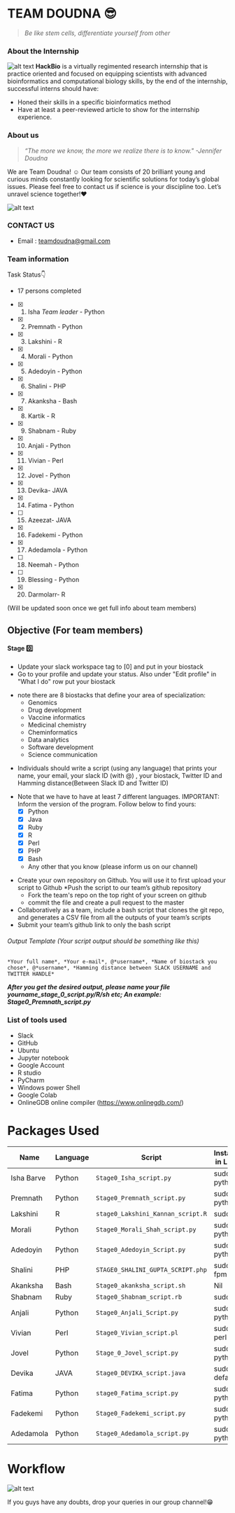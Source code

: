 # TEAM DOUDNA 😎

>*Be like stem cells, differentiate yourself from other*              
### About the Internship 
![alt text](https://github.com/prembioinfo/Team-Doudna/blob/82006bc48c0849840a64f307b4b118a460492c5e/1.jpg)
**HackBio** is a virtually regimented research internship that is practice oriented and focused on equipping scientists with advanced bioinformatics and computational biology skills, by the end of the internship, successful interns should have:
+ Honed their skills in a specific bioinformatics method
+ Have at least a peer-reviewed article to show for the internship experience.

### About us 
>*“The more we know, the more we realize there is to know."
   -Jennifer Doudna*
   
We are Team Doudna! ☺ 
Our team consists of 20 brilliant young and curious minds constantly looking for scientific solutions for today’s global issues.
Please feel free to contact us if science is your discipline too. Let’s unravel science together!❤

![alt text](https://github.com/prembioinfo/Team-Doudna/blob/a13020f3cad5e858fec577230dc1b86cbfa9e62e/RlYE.gif)


### CONTACT US
+ Email : teamdoudna@gmail.com

### Team information
Task Status👇
 * 17 persons completed
- [x] 1. Isha *Team leader* - Python
- [x] 2. Premnath - Python
- [x] 3. Lakshini - R
- [x] 4. Morali - Python
- [x] 5. Adedoyin - Python
- [x] 6. Shalini - PHP
- [x] 7. Akanksha - Bash
- [x] 8. Kartik - R
- [x] 9. Shabnam - Ruby
- [x] 10. Anjali - Python
- [x] 11. Vivian - Perl
- [x] 12. Jovel - Python
- [x] 13. Devika- JAVA
- [x] 14. Fatima - Python
- [ ] 15. Azeezat- JAVA
- [x] 16. Fadekemi - Python
- [x] 17. Adedamola - Python
- [ ] 18. Neemah - Python
- [ ] 19. Blessing - Python
- [x] 20. Darmolarr- R


(Will be updated soon once we get full info about team members)

## Objective (For team members)
#### Stage 0️⃣
+ Update your slack workspace tag to [0] and put in your biostack
+  Go to your profile and update your status. Also under "Edit profile" in "What I do" row put your biostack
 * note there are 8 biostacks that define your area of specialization: 
    * Genomics
    * Drug development
    * Vaccine informatics
    * Medicinal chemistry
    * Cheminformatics
    * Data analytics
    * Software development
    * Science communication 

+  Individuals should write a script (using any language) that prints your name, your email, your slack ID (with @) , your biostack, Twitter ID and Hamming distance(Between Slack ID and Twitter ID)
  * Note that we have to have at least 7 different languages. IMPORTANT: Inform the version of the program. Follow below to find yours:
    * [x] Python 
    * [x] Java
    * [x] Ruby
    * [x] R
    * [x] Perl
    * [X] PHP
    * [x] Bash

    * Any other that you know (please inform us on our channel)

+ Create your own repository on Github. You will use it to first upload your script to Github
 *Push the script to our team’s github repository
  * Fork the team's repo on the top right of your screen on github
  * commit the file and create a pull request to the master
+ Collaboratively as a team, include a bash script that clones the git repo, and generates a CSV file from all the outputs of your team’s scripts
+ Submit your team’s github link to ​only​ the bash script

###### Output Template (Your script output should be something like this)
```
*Your full name*, *Your e-mail*, @*username*, *Name of biostack you chose*, @*username*, *Hamming distance between SLACK USERNAME and TWITTER HANDLE*
```
***After you get the desired output, please name your file yourname_stage_0_script.py/R/sh etc;
An example: Stage0_Premnath_script.py***

### List of tools used
+ Slack
+ GitHub
+ Ubuntu
+ Jupyter notebook
+ Google Account
+ R studio
+ PyCharm
+ Windows power Shell
+ Google Colab
+ OnlineGDB online compiler (https://www.onlinegdb.com/)

# Packages Used
 Name | Language | Script | Installation(Commands in Linux console/WSL)
------------ | ------------- | -------------| -------------- |
Isha Barve  | Python | `Stage0_Isha_script.py` | sudo apt install python3.8 |
Premnath | Python | `Stage0_Premnath_script.py` | sudo apt install python3.8 |
Lakshini | R | `stage0_Lakshini_Kannan_script.R` | sudo apt install r-base |
Morali | Python | `Stage0_Morali_Shah_script.py` | sudo apt install python3.8 |
Adedoyin | Python | `Stage0_Adedoyin_Script.py` | sudo apt install python3.8 |
Shalini | PHP | `STAGE0_SHALINI_GUPTA_SCRIPT.php` | sudo apt install php-fpm |
Akanksha | Bash | `Stage0_akanksha_script.sh` | Nil |
Shabnam | Ruby | `Stage0_Shabnam_script.rb` | sudo apt install ruby |
Anjali  | Python | `Stage0_Anjali_Script.py` | sudo apt install python3.8 |
Vivian | Perl | `Stage0_Vivian_script.pl` | sudo apt-get install perl |
Jovel | Python | `Stage_0_Jovel_script.py` | sudo apt install python3.8 |
Devika | JAVA | `Stage0_DEVIKA_script.java` | sudo apt-get install default-jdk |
Fatima | Python | `stage0_Fatima_script.py` | sudo apt install python3.8 |
Fadekemi | Python | `Stage0_Fadekemi_script.py`| sudo apt install python3.8 |
Adedamola | Python | `Stage0_Adedamola_script.py`| sudo apt install python3.8 |

# Workflow
![alt text](https://github.com/prembioinfo/Team-Doudna/blob/0fd1dfb9d99f67667718511c3bd8b446ad97bef6/Workflow.png)

If you guys have any doubts, drop your queries in our group channel!😁
